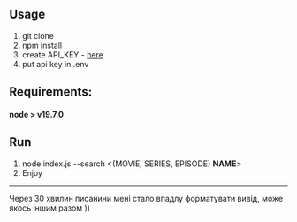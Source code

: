 ## Usage

1. git clone
2. npm install
3. create API_KEY - [here](https://www.omdbapi.com/)
4. put api key in .env

## Requirements:
 #### node > v19.7.0 

## Run

1. node index.js --search <(MOVIE, SERIES, EPISODE) **NAME**>
2. Enjoy

---
Через 30 хвилин писанини мені стало впадлу форматувати вивід, може якось іншим разом ))